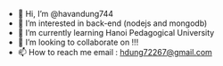 - 👋 Hi, I’m @havandung744
- 👀 I’m interested in back-end (nodejs and mongodb)
- 🌱 I’m currently learning Hanoi Pedagogical University
- 💞️ I’m looking to collaborate on !!!
- 📫 How to reach me email :   hdung72267@gmail.com 
